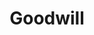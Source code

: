 ---
title: "Goodwill"
url: /scottsdale/goodwill-north-frank-lloyd-wright-boulevard/
shop: Gebrauchtwaren
---